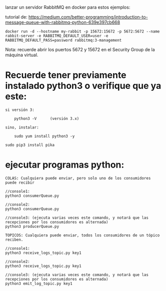 lanzar un servidor RabbitMQ en docker para estos ejemplos:

tutorial de: https://medium.com/better-programming/introduction-to-message-queue-with-rabbitmq-python-639e397cb668

    docker run -d --hostname my-rabbit -p 15672:15672 -p 5672:5672 --name rabbit-server -e RABBITMQ_DEFAULT_USER=user -e RABBITMQ_DEFAULT_PASS=password rabbitmq:3-management


Nota: recuerde abrir los puertos 5672 y 15672 en el Security Group de la máquina virtual.

# Recuerde tener previamente instalado python3 o verifique que ya este:

    si versión 3:

        python3 -V      (versión 3.x)

    sino, instalar:

        sudo yum install python3 -y

    sudo pip3 install pika

# ejecutar programas python:

    COLAS: Cualquiera puede enviar, pero solo uno de los consumidores puede recibir

    //console1:
    python3 consumerQueue.py 
    
    //console2:
    python3 consumerQueue.py 
    
    //console3: (ejecuta varias veces este comando, y notará que las recepciones por los consumidores es alternada)
    python3 producerQueue.py

    TOPICOS: Cualquiera puede enviar, todos los consumidores de un tópico reciben.

    //console1:
    python3 receive_logs_topic.py key1
    
    //console2:
    python3 receive_logs_topic.py key1
    
    //console3: (ejecuta varias veces este comando, y notará que las recepciones por los consumidores es alternada)
    python3 emit_log_topic.py key1